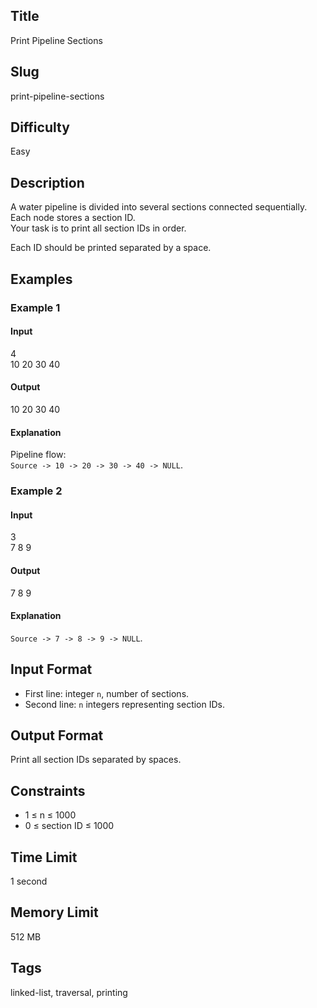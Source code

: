 ## Title  

Print Pipeline Sections  

## Slug  

print-pipeline-sections  

## Difficulty  

Easy  

## Description  

A water pipeline is divided into several sections connected sequentially.  
Each node stores a section ID.  
Your task is to print all section IDs in order.  

Each ID should be printed separated by a space.  



## Examples  

### Example 1  

#### Input  
4  
10 20 30 40  

#### Output  
10 20 30 40  

#### Explanation  
Pipeline flow:  
`Source -> 10 -> 20 -> 30 -> 40 -> NULL`.  

### Example 2  

#### Input  
3  
7 8 9  

#### Output  
7 8 9  

#### Explanation  
`Source -> 7 -> 8 -> 9 -> NULL`.  

## Input Format  

- First line: integer `n`, number of sections.  
- Second line: `n` integers representing section IDs.  

## Output Format  

Print all section IDs separated by spaces.  

## Constraints  

- 1 ≤ n ≤ 1000  
- 0 ≤ section ID ≤ 1000  

## Time Limit  

1 second  

## Memory Limit  

512 MB  

## Tags  

linked-list, traversal, printing
